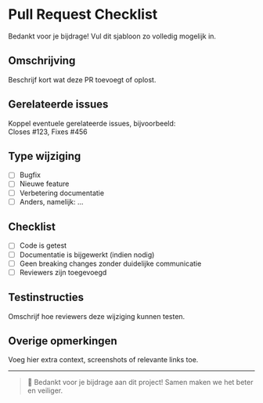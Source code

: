 # Pull Request Checklist

Bedankt voor je bijdrage! Vul dit sjabloon zo volledig mogelijk in.

## Omschrijving

Beschrijf kort wat deze PR toevoegt of oplost.

## Gerelateerde issues

Koppel eventuele gerelateerde issues, bijvoorbeeld:  
Closes #123, Fixes #456

## Type wijziging

- [ ] Bugfix
- [ ] Nieuwe feature
- [ ] Verbetering documentatie
- [ ] Anders, namelijk: ...

## Checklist

- [ ] Code is getest
- [ ] Documentatie is bijgewerkt (indien nodig)
- [ ] Geen breaking changes zonder duidelijke communicatie
- [ ] Reviewers zijn toegevoegd

## Testinstructies

Omschrijf hoe reviewers deze wijziging kunnen testen.

## Overige opmerkingen

Voeg hier extra context, screenshots of relevante links toe.

---

> 🎉  Bedankt voor je bijdrage aan dit project! Samen maken we het beter en veiliger.
